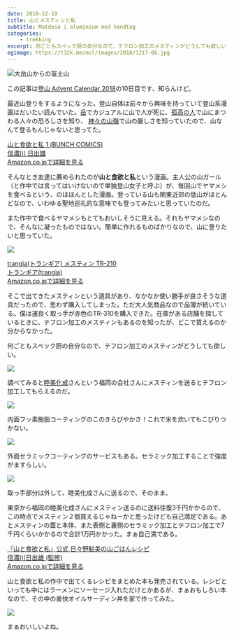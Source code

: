 ```yaml
---
date: 2018-12-10
title: 山とメスティンと私
subtitle: Matdosa i aluminium med handtag
categories: 
    - trekking
excerpt: 何ごともスペック厨の自分なので、テフロン加工のメスティンがどうしても欲しい
ogimage: https://t32k.me/mol/images/2018/1217-06.jpg
---
```


![大岳山からの富士山](/mol/images/2018/1217-00.jpg)

この記事は[登山 Advent Calendar 2018](https://adventar.org/calendars/3111#list-2018-12-10)の10日目です、知らんけど。

最近山登りをするようになった。登山自体は前々から興味を持っていて登山系漫画はだいたい読んでいた。[岳](https://www.amazon.co.jp/dp/B07L4MX9WN/?tag=warikiru-22)でカジュアルに山で人が死に、[孤高の人](https://www.amazon.co.jp/dp/B00BQ9UYVO/?tag=warikiru-22)で山にまつわる人々の恐ろしさを知り、 [神々の山嶺](https://www.amazon.co.jp/dp/B00WMKOVTW/?tag=warikiru-22)で山の厳しさを知っていたので、山なんて登るもんじゃないと思ってた。

<div class="__media"><a href="https://www.amazon.co.jp/dp/4107718859/?tag=warikiru-22" target="_blank" rel="noopener">
<img src="https://images-na.ssl-images-amazon.com/images/I/61sX97bG5vL._SX352_BO1,204,203,200_.jpg" alt="" class="__media__image">
<div class="__media__body">
    <div>山と食欲と私 1 (BUNCH COMICS)</div>
    <div class="__media__text">信濃川 日出雄</div>
    <div>Amazon.co.jpで詳細を見る</div>
</div>
</a></div>

そんなとき友達に薦められたのが**山と食欲と私**という漫画。主人公の山ガール（と作中では言ってはいけないので単独登山女子と呼ぶ）が、毎回山でヤマメシを食べるという、のほほんとした漫画。登っている山も関東近郊の低山がほとんどなので、いわゆる聖地巡礼的な意味でも登ってみたいと思っていたのだ。

また作中で食べるヤマメシもとてもおいしそうに見える。それもヤマメシなので、そんなに凝ったものではない。簡単に作れるものばかりなので、山に登りたいと思っていた。

![](/mol/images/2018/1217-01.jpg)

<div class="__media"><a href="https://www.amazon.co.jp/dp/B000AQXZH4/?tag=warikiru-22" target="_blank" rel="noopener">
<img src="https://images-na.ssl-images-amazon.com/images/I/81SW2e3JQqL._SL1500_.jpg" alt="" class="__media__image">
<div class="__media__body">
    <div>trangia(トランギア) メスティン TR-210</div>
    <div class="__media__text">トランギア(trangia)</div>
    <div>Amazon.co.jpで詳細を見る</div>
</div>
</a></div>

そこで出てきたメスティンという道具があり、なかなか使い勝手が良さそうな道具だったので、思わず購入してしまった。ただ大人気商品なので品簿が続いている。僕は運良く取っ手が赤色のTR-310を購入できた。在庫がある店舗を探しているときに、テフロン加工のメスティンもあるのを知ったが、どこで買えるのか分からなかった。

何ごともスペック厨の自分なので、テフロン加工のメスティンがどうしても欲しい。

![](/mol/images/2018/1217-02.jpg)

調べてみると[睦美化成](http://www.mutsumi-chem.jp/)さんという福岡の会社さんにメスティンを送るとテフロン加工してもらえるのだ。

![](/mol/images/2018/1217-03.jpg)

内面フッ素樹脂コーティングのこのきらびやかさ！これで米を炊いてもこびりつかない。

![](/mol/images/2018/1217-04.jpg)

外面セラミックコーティングのサービスもある。セラミック加工することで強度がますらしい。

![](/mol/images/2018/1217-05.jpg)

取っ手部分は外して、睦美化成さんに送るので、そのまま。

東京から福岡の睦美化成さんにメスティン送るのに送料往復3千円かかるので、この時点でメスティン２個買えるじゃねーかと思ったけども自己満足である。あとメスティンの蓋と本体、また表側と裏側のセラミック加工とテフロン加工で7千円くらいかかるので合計1万円かかった。まぁ自己満である。

<div class="__media"><a href="https://www.amazon.co.jp/dp/4635450325/?tag=warikiru-22" target="_blank" rel="noopener">
<img src="https://images-na.ssl-images-amazon.com/images/I/51vx9nhnI1L._SX353_BO1,204,203,200_.jpg" alt="" class="__media__image">
<div class="__media__body">
    <div>『山と食欲と私』公式 日々野鮎美の山ごはんレシピ</div>
    <div class="__media__text">信濃川日出雄 (監修)</div>
    <div>Amazon.co.jpで詳細を見る</div>
</div>
</a></div>

山と食欲と私の作中で出てくるレシピをまとめた本も発売されている。レシピといっても中にはラーメンにソーセージ入れただけとかあるが、まぁおもしろい本なので、その中の豪快オイルサーディン丼を家で作ってみた。

![](/mol/images/2018/1217-06.jpg)

まぁおいしいよね。



